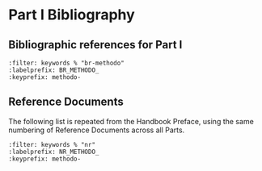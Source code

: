 # Part I Bibliography

## Bibliographic references for Part I

```{bibliography}
:filter: keywords % "br-methodo"
:labelprefix: BR_METHODO_
:keyprefix: methodo-
```

## Reference Documents

The following list is repeated from the Handbook Preface, using the same numbering of Reference Documents across all Parts.

```{bibliography}
:filter: keywords % "nr"
:labelprefix: NR_METHODO_
:keyprefix: methodo-
```